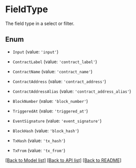 # FieldType

The field type in a select or filter.

## Enum

* `Input` (value: `'input'`)

* `ContractLabel` (value: `'contract_label'`)

* `ContractName` (value: `'contract_name'`)

* `ContractAddress` (value: `'contract_address'`)

* `ContractAddressAlias` (value: `'contract_address_alias'`)

* `BlockNumber` (value: `'block_number'`)

* `TriggeredAt` (value: `'triggered_at'`)

* `EventSignature` (value: `'event_signature'`)

* `BlockHash` (value: `'block_hash'`)

* `TxHash` (value: `'tx_hash'`)

* `TxFrom` (value: `'tx_from'`)

[[Back to Model list]](../README.md#documentation-for-models) [[Back to API list]](../README.md#documentation-for-api-endpoints) [[Back to README]](../README.md)

